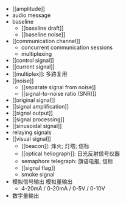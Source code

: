 - [[amplitude]]
- audio message
- baseline
    - [[baseline draft]]
    - [[baseline noise]]
- [[communication channel]]
    - concurrent communication sessions
    - multiplexing
- [[control signal]]
- [[current signal]]
- [[multiplex]]: 多路复用
- [[noise]]
    - [[separate signal from noise]]
    - [[signal-to-noise ratio (SNR)]]
- [[original signal]]
- [[signal amplification]]
- [[signal output]]
- [[signal processing]]
- [[sinusoidal signal]]
- relaying signals
- [[visual signal]]
    - [[beacon]]: 烽火; 灯塔; 信标
    - [[optical heliograph]]: 日光反射信号仪器
    - semaphore telegraph: 旗语电报, 信标
    - [[signal flag]]
    - smoke signal
- 模拟信号输出 模拟量输出
    - 4-20mA / 0-20mA / 0-5V / 0-10V
- 数字量输出
